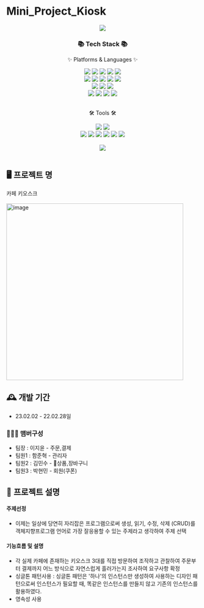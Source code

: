 # Mini_Project_Kiosk
<div align=center>
	<img src="https://capsule-render.vercel.app/api?type=waving&color=auto&height=200&section=header&text=MinSoo%20Github!&fontSize=90" />	
</div>
<div align=center>
	<h3>📚 Tech Stack 📚</h3>
	<p>✨ Platforms & Languages ✨</p>
</div>
<div align="center">
	<img src="https://img.shields.io/badge/Java-007396?style=flat&logo=Conda-Forge&logoColor=white" />
	<img src="https://img.shields.io/badge/HTML5-E34F26?style=flat&logo=HTML5&logoColor=white" />
	<img src="https://img.shields.io/badge/CSS3-1572B6?style=flat&logo=CSS3&logoColor=white" />
	<img src="https://img.shields.io/badge/JavaScript-F7DF1E?style=flat&logo=JavaScript&logoColor=white" />
	<img src="https://img.shields.io/badge/jQuery-0769AD?style=flat&logo=jQuery&logoColor=white" />
	<br>
	<img src="https://img.shields.io/badge/Spring-6DB33F?style=flat&logo=Spring&logoColor=white" />
	<img src="https://img.shields.io/badge/Bootstrap-7952B3?style=flat&logo=Bootstrap&logoColor=white" />
	<img src="https://img.shields.io/badge/Mybatis-000000?style=flat&logo=Fluentd&logoColor=white" />
  <img src="https://img.shields.io/badge/react-61DAFB?style=flat&logo=react&logoColor=white" />
  <img src="https://img.shields.io/badge/MySql-4479A1?style=flat&logo=mysql&logoColor=white" />
	<br>
  <img src="https://img.shields.io/badge/SpringBoot-6DB33F?style=flat&logo=springboot&logoColor=white" />
  <img src="https://img.shields.io/badge/SpringSecurity-6DB33F?style=flat&logo=springsecurity&logoColor=white" />
  <img src="https://img.shields.io/badge/git-F05032?style=flat&logo=git&logoColor=white" />
  <br>
	<img src="https://img.shields.io/badge/Oracle%20SQL-F80000?style=flat&logo=Oracle&logoColor=white" />
	<img src="https://img.shields.io/badge/MySQL-4479A1?style=flat&logo=MySQL&logoColor=white" />
	<img src="https://img.shields.io/badge/MariaDB-003545?style=flat&logo=MariaDB&logoColor=white" />
	<img src="https://img.shields.io/badge/Linux-FCC624?style=flat&logo=Linux&logoColor=white" />
</div>
<br>
<div align=center>
	<p>🛠 Tools 🛠</p>
</div>
<div align=center>
	<img src="https://img.shields.io/badge/Eclipse%20IDE-2C2255?style=flat&logo=EclipseIDE&logoColor=white" />
	<img src="https://img.shields.io/badge/Visual%20Studio%20Code-007ACC?style=flat&logo=VisualStudioCode&logoColor=white" />
	<br>
	<img src="https://img.shields.io/badge/Tomcat-F8DC75?style=flat&logo=ApacheTomcat&logoColor=white" />
	<img src="https://img.shields.io/badge/NGINX-009639?style=flat&logo=NGINX&logoColor=white" />
	<img src="https://img.shields.io/badge/AWS-232F3E?style=flat&logo=AmazonAWS&logoColor=white" />
	<img src="https://img.shields.io/badge/SVN-809CC9?style=flat&logo=Subversion&logoColor=white" />
	<img src="https://img.shields.io/badge/GitHub-181717?style=flat&logo=GitHub&logoColor=white" />
  <img src="https://img.shields.io/badge/sourcetree-0052CC?style=flat&logo=sourcetree&logoColor=white" />
</div>
<div align=center>
	<br>
<img src="https://github-readme-stats.vercel.app/api/top-langs/?username=KimMinSoocoding&layout=compact">
</div>

<br>

## 🖥️  프로젝트 명
카페 키오스크
<br>
<br>
<img width="463" alt="image" src="https://github.com/KimMinSoocoding/Mini_Project_Kiosk/assets/113892151/1ea029aa-9fc0-43a2-8571-24d0ec001b94">
<br>

## 🕰️ 개발 기간
* 23.02.02 - 22.02.28일

### 🧑‍🤝‍🧑 맴버구성
 - 팀장  : 이지윤 - 주문,결제
 - 팀원1 : 함준혁 - 관리자
 - 팀원2 : 김민수 - 상품,장바구니
 - 팀원3 : 박현민 - 회원(쿠폰)

## 📌 프로젝트 설명
#### 주제선정
- 이제는 일상에 당연히 자리잡은 프로그램으로써 생성, 읽기, 수정, 삭제 (CRUD)를 객체지향프로그램 언어로 가장 잘응용할 수 있는 주제라고 생각하여 주제 선택
#### 기능흐름 및 설명
- 각 실제 카페에 존재하는 키오스크 3대를 직접 방문하여 조작하고 관찰하여 주문부터 결제까지 어느 방식으로 자연스럽게 흘러가는지 조사하여 요구사항 확정
- 싱글톤 패턴사용 : 싱글톤 패턴은 '하나'의 인스턴스만 생성하여 사용하는 디자인 패턴으로써 인스턴스가 필요할 때, 똑같은 인스턴스를 만들지 않고 기존의 인스턴스를 활용하였다.
- 영속성 사용
